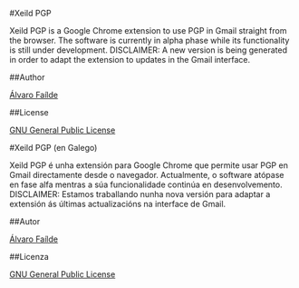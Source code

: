 #Xeild PGP

Xeild PGP is a Google Chrome extension to use PGP in Gmail straight from the browser. The software is currently in alpha phase while its functionality is still under development.
DISCLAIMER: A new version is being generated in order to adapt the extension to updates in the Gmail interface.

##Author

[Álvaro Faílde](https://github.com/Avo21)

##License

[GNU General Public License](https://github.com/Avo21/PGProject/blob/master/LICENSE)



#Xeild PGP (en Galego)

Xeild PGP é unha extensión para Google Chrome que permite usar PGP en Gmail directamente desde o navegador. Actualmente, o software atópase en fase alfa mentras a súa funcionalidade continúa en desenvolvemento.
DISCLAIMER: Estamos traballando nunha nova versión para adaptar a extensión ás últimas actualizacións na interface de Gmail.

##Autor

[Álvaro Faílde](https://github.com/Avo21)

##Licenza

[GNU General Public License](https://github.com/Avo21/PGProject/blob/master/LICENSE)
